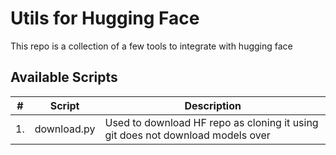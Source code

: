 # Utils for Hugging Face
This repo is a collection of a few tools to integrate with hugging face

## Available Scripts

| # | Script | Description |
|---|--------|-------------|
| 1.| download.py | Used to download HF repo as cloning it using git does not download models over |
